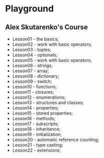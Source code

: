 # Playground
## Alex Skutarenko's Course

* Lesson01 - the basics;
* Lesson02 - work with basic operators;
* Lesson03 - tuples;
* Lesson04 - optionals;
* Lesson05 - work with basic operators;
* Lesson06 - strings;
* Lesson07 - array;
* Lesson08 - dictionary;
* Lesson09 - switch;
* Lesson10 - functions;
* Lesson11 - closures;
* Lesson12 - enumerations;
* Lesson13 - structures and classes;
* Lesson14 - properties;
* Lesson15 - stored properties;
* Lesson16 - methods;
* Lesson17 - subscripts;
* Lesson18 - inheritance;
* Lesson19 - initialization;
* Lesson20 - automatic reference counting;
* Lesson21 - type casting;
* Lesson22 - extensions;
